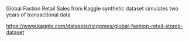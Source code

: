 Global Fastion Retail Sales from Kaggle
synthetic dataset simulates two years of transactional data

https://www.kaggle.com/datasets/ricgomes/global-fashion-retail-stores-dataset